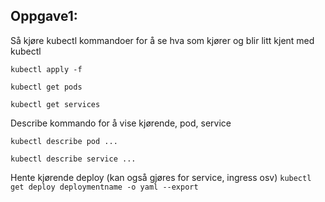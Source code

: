 ## Oppgave1: 


Så kjøre kubectl kommandoer for å se hva som kjører og blir litt kjent med kubectl

`kubectl apply -f`

`kubectl get pods`

`kubectl get services`

Describe kommando for å vise kjørende, pod, service

`kubectl describe pod ...`

`kubectl describe service ...`


Hente kjørende deploy (kan også gjøres for service, ingress osv)
`kubectl get deploy deploymentname -o yaml --export
`
